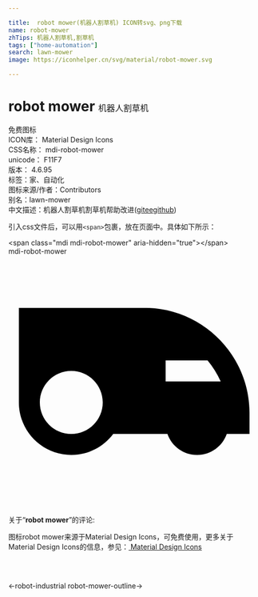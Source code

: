 ```yaml
---

title:  robot mower(机器人割草机) ICON转svg、png下载
name: robot-mower
zhTips: 机器人割草机,割草机
tags: ["home-automation"]
search: lawn-mower
image: https://iconhelper.cn/svg/material/robot-mower.svg

---
```


# robot mower  <small style="font-size: 60%;font-weight: 100">机器人割草机</small>


<div class="detail-page">
<p>
<span><span class="badge-success badge">免费图标</span> </span>
<br/>
<span>
ICON库：
<span class="badge-secondary badge">Material Design Icons</span> 
</span>
<br/>
<span>
CSS名称：
<span class="badge-secondary badge">mdi-robot-mower</span> 
</span>
<br/>
<span>
unicode：
<span class="badge-secondary badge">F11F7</span> 
<copy-btn content='F11F7' btn-title=""></copy-btn>
<copy-btn :content='String.fromCodePoint(parseInt("F11F7", 16))' btn-title="复制U"></copy-btn>
</span>
<br/>
<span>
版本：
<span class="badge-secondary badge">4.6.95</span> 
</span><br/><span>标签：<span class="badge-light badge"><router-link to="/tags/home-automation.html">家、自动化</router-link></span></span>
<br/>
<span>图标来源/作者：<span class="badge-light badge">Contributors</span></span> 
<br/>
<span>别名：<span class="badge-light badge">lawn-mower</span></span><br/><span class="zh-detail">中文描述：<span class="badge-primary badge">机器人割草机</span><span class="badge-primary badge">割草机</span><span class="help-link"><span>帮助改进</span>(<a href="https://gitee.com/liuwave/icon-helper/edit/master/json/material/robot-mower.json" target="_blank" rel="noopener noreferrer">gitee</a><a href="https://github.com/liuwave/icon-helper/edit/master/json/material/robot-mower.json" target="_blank" rel="noopener noreferrer">github</a></span>)</span><br/>
</p>
</div>
<div class="alert alert-dark">
  <i class="mdi mdi-robot-mower mdi-48px"></i>
  <i class="mdi mdi-robot-mower mdi-36px"></i>
  <i class="mdi mdi-robot-mower mdi-24px"></i>
  <i class="mdi mdi-robot-mower mdi-18px"></i>
</div>
<div>
  <p>引入css文件后，可以用<code>&lt;span&gt;</code>包裹，放在页面中。具体如下所示：    
  </p>
  <div class="alert alert-primary" style="font-size: 14px">
    &lt;span class="mdi mdi-robot-mower" aria-hidden="true"&gt;&lt;/span&gt;
    <copy-btn content='<span class="mdi mdi-robot-mower" aria-hidden="true"></span>'></copy-btn>
  </div>
  <div class="alert alert-secondary">
    <i class="mdi mdi-robot-mower"
    style="font-size: 24px"
    aria-hidden="true"></i> mdi-robot-mower
    <copy-btn content="mdi-robot-mower" btn-title="复制图标名称"></copy-btn>
  </div>
</div>
<div id="svg" class="svg-wrap">
<svg xmlns="http://www.w3.org/2000/svg" viewBox="0 0 24 24"><path d="M1 14V5H13C18.5 5 23 9.5 23 15V17H20.83C20.42 18.17 19.31 19 18 19C16.69 19 15.58 18.17 15.17 17H10C9.09 18.21 7.64 19 6 19C3.24 19 1 16.76 1 14M6 11C4.34 11 3 12.34 3 14C3 15.66 4.34 17 6 17C7.66 17 9 15.66 9 14C9 12.34 7.66 11 6 11M15 10V12H20.25C19.92 11.27 19.5 10.6 19 10H15Z" /></svg>
</div>
<detail full-name='mdi-robot-mower'></detail>
<div class="icon-detail__container">
<p>关于“<b>robot mower</b>”的评论:</p>
</div>
<Vssue title="关于“robot mower”的评论" />    
<div><p>图标robot mower来源于Material Design Icons，可免费使用，更多关于 Material Design Icons的信息，参见：<a target="_blank" href="https://iconhelper.cn/material.html"> Material Design Icons</a>
</p></div>

<div style="padding:2rem 0 " class="page-nav"><p class="inner"><span class="prev">←<router-link to="/icon/robot-industrial.html">robot-industrial</router-link></span> <span class="next"><router-link to="/icon/robot-mower-outline.html">robot-mower-outline</router-link>→</span></p></div>

